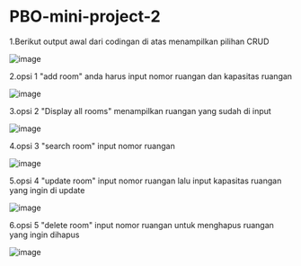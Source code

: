 # PBO-mini-project-2


1.Berikut output awal dari codingan di atas menampilkan pilihan CRUD

![image](https://github.com/user-attachments/assets/cb6dbdd9-54d8-44db-a2c4-fcf2ed0563dd)


2.opsi 1 "add room" anda harus input nomor ruangan dan kapasitas ruangan

![image](https://github.com/user-attachments/assets/3b694367-7e53-4408-b19e-a234bc4d5ac1)


3.opsi 2 "Display all rooms" menampilkan ruangan yang sudah di input

![image](https://github.com/user-attachments/assets/ec1f4307-1ec5-4a27-ba6d-3decca50b9b9)


4.opsi 3 "search room" input nomor ruangan

![image](https://github.com/user-attachments/assets/95cc3f35-f64a-4965-afd5-5b6f1d0adef3)

5.opsi 4 "update room" input nomor ruangan lalu input kapasitas ruangan yang ingin di update

![image](https://github.com/user-attachments/assets/e77e1ced-a823-42db-9150-04eee402ea81)

6.opsi 5 "delete room" input nomor ruangan untuk menghapus ruangan yang ingin dihapus

![image](https://github.com/user-attachments/assets/36985b90-9048-4caa-9d36-5c01803e05d4)







